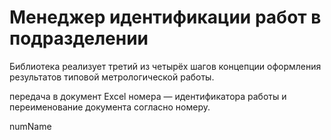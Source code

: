 # Менеджер идентификации работ в подразделении

Библиотека реализует третий из четырёх шагов концепции оформления результатов типовой метрологической работы.

передача в документ Excel номера — идентификатора работы и переименование документа согласно номеру.

numName
